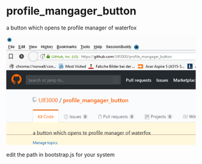 # profile_mangager_button
a button which opens te profile manager of waterfox 

![GitHub Logo](screenShot.png)

edit the path in bootstrap.js for your system 
